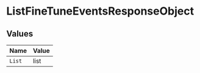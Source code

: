# ListFineTuneEventsResponseObject


## Values

| Name   | Value  |
| ------ | ------ |
| `List` | list   |